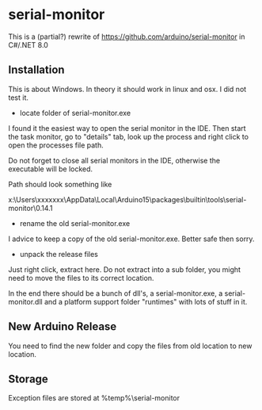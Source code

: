 # serial-monitor

This is a (partial?) rewrite of https://github.com/arduino/serial-monitor in C#/.NET 8.0


## Installation

This is about Windows. In theory it should work in linux and osx. I did not test it.

* locate folder of serial-monitor.exe

I found it the easiest way to open the serial monitor in the IDE. Then start the task monitor,
go to "details" tab, look up the process and right click to open the processes file path.

Do not forget to close all serial monitors in the IDE, otherwise the executable will be locked.

Path should look something like

x:\Users\xxxxxxx\AppData\Local\Arduino15\packages\builtin\tools\serial-monitor\0.14.1

* rename the old serial-monitor.exe

I advice to keep a copy of the old serial-monitor.exe. Better safe then sorry.

* unpack the release files

Just right click, extract here. Do not extract into a sub folder, you might need to move the files 
to its correct location.

In the end there should be a bunch of dll's, a serial-monitor.exe, a serial-monitor.dll and a 
platform support folder "runtimes" with lots of stuff in it.

## New Arduino Release

You need to find the new folder and copy the files from old location to new location.

## Storage

Exception files are stored at %temp%\serial-monitor
